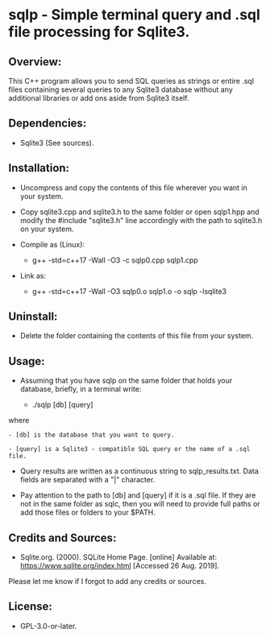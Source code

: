 # sqlp - Simple terminal query and .sql file processing for Sqlite3.




## Overview:

This C++ program allows you to send SQL queries as strings or entire .sql files 
containing several queries to any Sqlite3 database without any additional 
libraries or add ons aside from Sqlite3 itself. 


## Dependencies:

* Sqlite3 (See sources).


## Installation:

* Uncompress and copy the contents of this file wherever you want in your
system.

* Copy sqlite3.cpp and sqlite3.h to the same folder or open sqlp1.hpp and
modify the #include "sqlite3.h" line accordingly with the path to sqlite3.h
on your system.

* Compile as (Linux):

	- g++ -std=c++17 -Wall -O3 -c sqlp0.cpp sqlp1.cpp

* Link as:

	- g++ -std=c++17 -Wall -O3 sqlp0.o sqlp1.o -o sqlp -lsqlite3


## Uninstall:

* Delete the folder containing the contents of this file from your system.


## Usage:

* Assuming that you have sqlp on the same folder that holds your database, 
briefly, in a terminal write:

	- ./sqlp [db] [query]

where

	- [db] is the database that you want to query.

	- [query] is a Sqlite3 - compatible SQL query or the name of a .sql file.

* Query results are written as a continuous string to sqlp_results.txt. Data 
fields are separated with a "|" character.

* Pay attention to the path to [db] and [query] if it is a .sql file. If they 
are not in the same folder as sqlc, then you will need to provide full paths or
add those files or folders to your $PATH.


## Credits and Sources:

* Sqlite.org. (2000). SQLite Home Page. [online] Available at: 
https://www.sqlite.org/index.html [Accessed 26 Aug. 2019].

Please let me know if I forgot to add any credits or sources.


## License:

* GPL-3.0-or-later.


